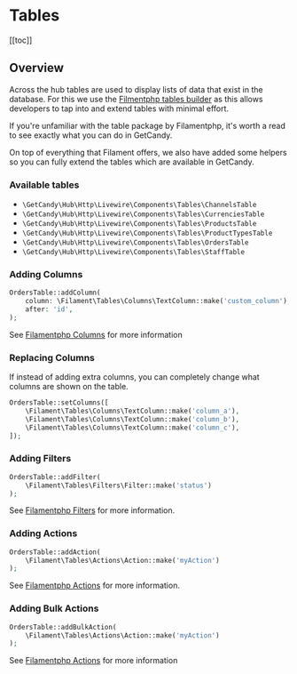 # Tables

[[toc]]

## Overview

Across the hub tables are used to display lists of data that exist in the database. For this we use the [Filmentphp tables builder](https://filamentphp.com/docs/2.x/tables/installation) as this allows developers to tap into and extend tables with minimal effort.

If you're unfamiliar with the table package by Filamentphp, it's worth a read to see exactly what you can do in GetCandy.

On top of everything that Filament offers, we also have added some helpers so you can fully extend the tables which are available in GetCandy.


### Available tables

- `\GetCandy\Hub\Http\Livewire\Components\Tables\ChannelsTable`
- `\GetCandy\Hub\Http\Livewire\Components\Tables\CurrenciesTable`
- `\GetCandy\Hub\Http\Livewire\Components\Tables\ProductsTable`
- `\GetCandy\Hub\Http\Livewire\Components\Tables\ProductTypesTable`
- `\GetCandy\Hub\Http\Livewire\Components\Tables\OrdersTable`
- `\GetCandy\Hub\Http\Livewire\Components\Tables\StaffTable`

### Adding Columns

```php
OrdersTable::addColumn(
    column: \Filament\Tables\Columns\TextColumn::make('custom_column'),
    after: 'id',
);
```

See [Filamentphp Columns](https://filamentphp.com/docs/2.x/tables/columns#getting-started) for more information

### Replacing Columns

If instead of adding extra columns, you can completely change what columns are shown on the table.

```php
OrdersTable::setColumns([
    \Filament\Tables\Columns\TextColumn::make('column_a'),
    \Filament\Tables\Columns\TextColumn::make('column_b'),
    \Filament\Tables\Columns\TextColumn::make('column_c'),
]);
```

### Adding Filters

```php
OrdersTable::addFilter(
    \Filament\Tables\Filters\Filter::make('status')
);
```

See [Filamentphp Filters](https://filamentphp.com/docs/2.x/tables/filters#getting-started) for more information.

### Adding Actions

```php
OrdersTable::addAction(
    \Filament\Tables\Actions\Action::make('myAction')
);
```

See [Filamentphp Actions](https://filamentphp.com/docs/2.x/tables/actions#getting-started) for more information.

### Adding Bulk Actions

```php
OrdersTable::addBulkAction(
    \Filament\Tables\Actions\Action::make('myAction')
);
```

See [Filamentphp Actions](https://filamentphp.com/docs/2.x/tables/actions#getting-started) for more information
